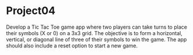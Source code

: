 # Project04
Develop a Tic Tac Toe game app where two players can take turns to place their symbols (X or 0) on a 3x3 grid. The objective is to form a horizontal, vertical, or diagonal line of three of their symbols to win the game. The app should also include a reset option to start a new game.
